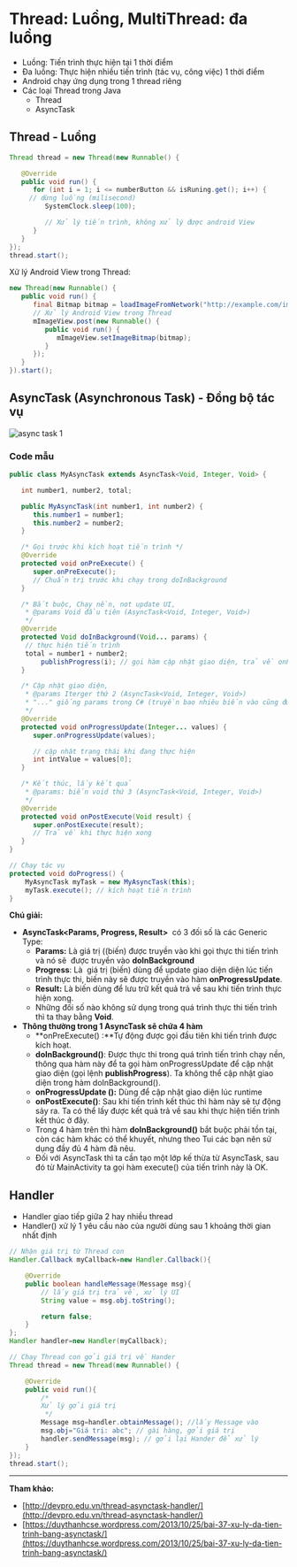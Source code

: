 # Thread: Luồng, MultiThread: đa luồng

*   Luồng: Tiến trình thực hiện tại 1 thời điểm
*   Đa luồng: Thực hiện nhiều tiến trình (tác vụ, công việc) 1 thời điểm
*   Android chạy ứng dụng trong 1 thread riêng
*   Các loại Thread trong Java
    *   Thread
    *   AsyncTask

## Thread - Luồng

```java
Thread thread = new Thread(new Runnable() {

   @Override
   public void run() {
      for (int i = 1; i <= numberButton && isRuning.get(); i++) {
	 // dừng luồng (milisecond)
         SystemClock.sleep(100);

         // Xử lý tiến trình, không xử lý được android View
      }
   }
});
thread.start();
```

Xử lý Android View trong Thread:

```java
new Thread(new Runnable() {
   public void run() {
      final Bitmap bitmap = loadImageFromNetwork("http://example.com/image.png");
      // Xử lý Android View trong Thread
      mImageView.post(new Runnable() {
         public void run() {
            mImageView.setImageBitmap(bitmap);
         }
      });
   }
}).start();
```

## AsyncTask (Asynchronous Task) - Đồng bộ tác vụ

![async task 1](https://github.com/luunghiatran/Android-Quick-docs/blob/master/Images/Thread_AsyncTask.png)

### Code mẫu

```java
public class MyAsyncTask extends AsyncTask<Void, Integer, Void> {

   int number1, number2, total;

   public MyAsyncTask(int number1, int number2) {
      this.number1 = number1;
	  this.number2 = number2;
   }

   /* Gọi trước khi kích hoạt tiến trình */
   @Override
   protected void onPreExecute() {
      super.onPreExecute();
      // Chuẩn trị trước khi chạy trong doInBackground
   }

   /* Bắt buộc, Chạy nền, not update UI, 
    * @params Void đầu tiên (AsyncTask<Void, Integer, Void>)
    */
   @Override
   protected Void doInBackground(Void... params) {
   	// thực hiện tiến trình
	total = number1 + number2;
        publishProgress(i); // gọi hàm cập nhật giao diện, trả về onProgressUpdate
   }

   /* Cập nhật giao diện, 
    * @params Iterger thứ 2 (AsyncTask<Void, Integer, Void>)
    * "..." giống params trong C# (truyền bao nhiêu biến vào cũng được) 
    */
   @Override
   protected void onProgressUpdate(Integer... values) {
      super.onProgressUpdate(values);

      // cập nhật trạng thái khi đang thực hiện
      int intValue = values[0];
   }

   /* Kết thúc, lấy kết quả
    * @params: biến void thứ 3 (AsyncTask<Void, Integer, Void>)
    */
   @Override
   protected void onPostExecute(Void result) {
      super.onPostExecute(result);
      // Trả về khi thực hiện xong
   }
}

// Chạy tác vụ
protected void doProgress() {
	MyAsyncTask myTask = new MyAsyncTask(this);
	myTask.execute(); // kích hoạt tiến trình
}
```

**Chú giải:**

*   **AsyncTask<Params, Progress, Result>**  có 3 đối số là các Generic Type:
    *   **Params:** Là giá trị ((biến) được truyền vào khi gọi thực thi tiến trình và nó sẽ  được truyền vào **doInBackground**
    *   **Progress**: Là  giá trị (biến) dùng để update giao diện diện lúc tiến trình thực thi, biến này sẽ được truyền vào hàm **onProgressUpdate**.
    *   **Result:** Là biến dùng để lưu trữ kết quả trả về sau khi tiến trình thực hiện xong.
    *   Những đối số nào không sử dụng trong quá trình thực thi tiến trình thì ta thay bằng **Void**.
*   **Thông thường trong 1 AsyncTask sẽ chứa 4 hàm**
    *   **onPreExecute() :**Tự động được gọi đầu tiên khi tiến trình được kích hoạt.
    *   **doInBackground()**: Được thực thi trong quá trình tiến trình chạy nền, thông qua hàm này để ta gọi hàm onProgressUpdate để cập nhật giao diện (gọi lệnh **publishProgress**). Ta không thể cập nhật giao diện trong hàm doInBackground().
    *   **onProgressUpdate ():** Dùng để cập nhật giao diện lúc runtime
    *   **onPostExecute()**: Sau khi tiến trình kết thúc thì hàm này sẽ tự động sảy ra. Ta có thể lấy được kết quả trả về sau khi thực hiện tiến trình kết thúc ở đây.
    *   Trong 4 hàm trên thì hàm **doInBackground()** bắt buộc phải tồn tại, còn các hàm khác có thể khuyết, nhưng theo Tui các bạn nên sử dụng đầy đủ 4 hàm đã nêu.
    *   Đối với AsyncTask thì ta cần tạo một lớp kế thừa từ AsyncTask, sau đó từ MainActivity ta gọi hàm execute() của tiến trình này là OK.

## Handler

*   Handler giao tiếp giữa 2 hay nhiều thread
*   Handler() xử lý 1 yêu cầu nào của người dùng sau 1 khoảng thời gian nhất định

```java
// Nhận giá trị từ Thread con
Handler.Callback myCallback=new Handler.Callback(){

    @Override
    public boolean handleMessage(Message msg){
        // lấy giá trị trả về, xử lý UI
        String value = msg.obj.toString();

        return false;
    }
};
Handler handler=new Handler(myCallback);

// Chạy Thread con gởi giá trị về Hander
Thread thread = new Thread(new Runnable() {

    @Override
    public void run(){
        /*
        Xử lý gởi giá trị
         */
        Message msg=handler.obtainMessage(); //lấy Message vào
        msg.obj="Giá trị: abc"; // gài hàng, gởi giá trị
        handler.sendMessage(msg); // gởi lại Hander để xử lý
    }
});
thread.start();
```

---

**Tham khảo:**

*   [http://devpro.edu.vn/thread-asynctask-handler/](http://devpro.edu.vn/thread-asynctask-handler/)
*   [https://duythanhcse.wordpress.com/2013/10/25/bai-37-xu-ly-da-tien-trinh-bang-asynctask/](https://duythanhcse.wordpress.com/2013/10/25/bai-37-xu-ly-da-tien-trinh-bang-asynctask/)